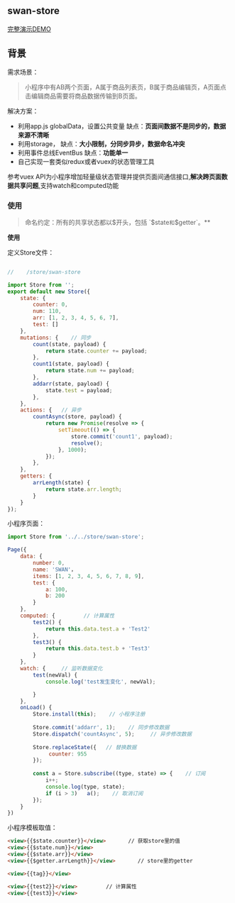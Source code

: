 ## swan-store

[完整演示DEMO](https://github.com/libin1991/swan-store)

## 背景 
需求场景：
> 小程序中有AB两个页面，A属于商品列表页，B属于商品编辑页，A页面点击编辑商品需要将商品数据传输到B页面。

解决方案：
-  利用app.js globalData，设置公共变量      缺点：**页面间数据不是同步的，数据来源不清晰**
- 利用storage，    缺点：**大小限制，分同步异步，数据命名冲突**
- 利用事件总线EventBus      缺点：**功能单一**
- 自己实现一套类似redux或者vuex的状态管理工具

参考vuex API为小程序增加轻量级状态管理并提供页面间通信接口,**解决跨页面数据共享问题**,支持watch和computed功能

###  使用

> 命名约定：所有的共享状态都以$开头，包括 `$state`和`$getter`。**

**使用**

定义Store文件：
```javascript

//    /store/swan-store

import Store from '';
export default new Store({
    state: {
        counter: 0,
        num: 110,
        arr: [1, 2, 3, 4, 5, 6, 7],
        test: []
    },
    mutations: {    // 同步
        count(state, payload) {
            return state.counter += payload;
        },
        count1(state, payload) {
            return state.num += payload;
        },
        addarr(state, payload) {
            state.test = payload;
        },
    },
    actions: {   // 异步
        countAsync(store, payload) {
            return new Promise(resolve => {
                setTimeout(() => {
                    store.commit('count1', payload);
                    resolve();
                }, 1000);
            });
        },
    },
    getters: {
        arrLength(state) {
            return state.arr.length;
        }
    }
});
```
小程序页面：
```javascript { .theme-peacock }
import Store from '../../store/swan-store';

Page({
    data: {
        number: 0,
        name: 'SWAN'，
        items: [1, 2, 3, 4, 5, 6, 7, 8, 9],
        test: {
            a: 100,
            b: 200
        }
    },
    computed: {         // 计算属性
        test2() {
            return this.data.test.a + 'Test2'
        },
        test3() {
            return this.data.test.b + 'Test3'
        }
    },
    watch: {     // 监听数据变化
        test(newVal) {
            console.log('test发生变化', newVal);

        }
    },
    onLoad() {
        Store.install(this);    // 小程序注册
        
        Store.commit('addarr', 1);    // 同步修改数据
        Store.dispatch('countAsync', 5);     // 异步修改数据
        
        Store.replaceState({   // 替换数据
             counter: 955
        });
        
        const a = Store.subscribe((type, state) => {    // 订阅
            i++;
            console.log(type, state);
            if (i > 3)   a();    // 取消订阅
        });
    }
})
```
 小程序模板取值：
```html { .theme-peacock }
<view>{{$state.counter}}</view>       // 获取store里的值
<view>{{$state.num}}</view>
<view>{{$state.arr}}</view>
<view>{{$getter.arrLength}}</view>       // store里的getter

<view>{{tag}}</view>

<view>{{test2}}</view>         // 计算属性
<view>{{test3}}</view>
```


